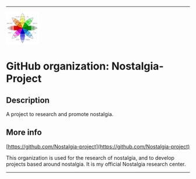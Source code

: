   
***

![NostalgiaProject_Icon_LowQuality.png failed to load. The file may be missing or corrupt. Check the file path for errors first.](/AdditionalInfo/1/Nostalgia-Project/NostalgiaProject_Icon_LowQuality.png)

# GitHub organization: Nostalgia-Project

## Description

A project to research and promote nostalgia.

## More info

[https://github.com/Nostalgia-project](https://github.com/Nostalgia-project)

This organization is used for the research of nostalgia, and to develop projects based around nostalgia. It is my official Nostalgia research center.

***
